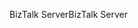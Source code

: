 <span data-ttu-id="21212-101">BizTalk Server</span><span class="sxs-lookup"><span data-stu-id="21212-101">BizTalk Server</span></span>